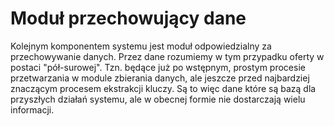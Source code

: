 # Moduł przechowujący dane

Kolejnym komponentem systemu jest moduł odpowiedzialny za przechowywanie
danych. Przez dane rozumiemy w tym przypadku oferty w postaci "pół-surowej". Tzn.
będące już po wstępnym, prostym procesie przetwarzania w module zbierania danych,
ale jeszcze przed najbardziej znaczącym procesem ekstrakcji kluczy. Są to więc
dane które są bazą dla przyszłych działań systemu, ale w obecnej formie nie
dostarczają wielu informacji.